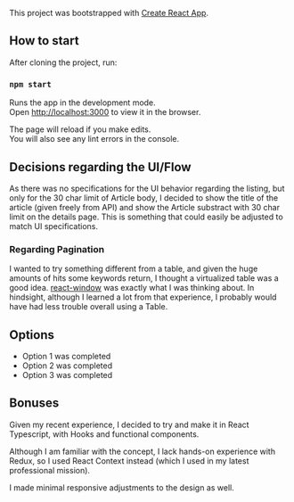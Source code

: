 This project was bootstrapped with [Create React App](https://github.com/facebook/create-react-app).

## How to start

After cloning the project, run:

### `npm start`

Runs the app in the development mode.<br />
Open [http://localhost:3000](http://localhost:3000) to view it in the browser.

The page will reload if you make edits.<br />
You will also see any lint errors in the console.

## Decisions regarding the UI/Flow

As there was no specifications for the UI behavior regarding the listing, but only for the 30 char limit of Article body, I decided to show the title of the article (given freely from API) and show the Article substract with 30 char limit on the details page. This is something that could easily be adjusted to match UI specifications.

### Regarding Pagination

I wanted to try something different from a table, and given the huge amounts of hits some keywords return, I thought a virtualized table was a good idea.
[react-window](https://github.com/bvaughn/react-window) was exactly what I was thinking about.
In hindsight, although I learned a lot from that experience, I probably would have had less trouble overall using a Table.

## Options

- Option 1 was completed
- Option 2 was completed
- Option 3 was completed

## Bonuses

Given my recent experience, I decided to try and make it in React Typescript, with Hooks and functional components.

Although I am familiar with the concept, I lack hands-on experience with Redux, so I used React Context instead (which I used in my latest professional mission).

I made minimal responsive adjustments to the design as well.
